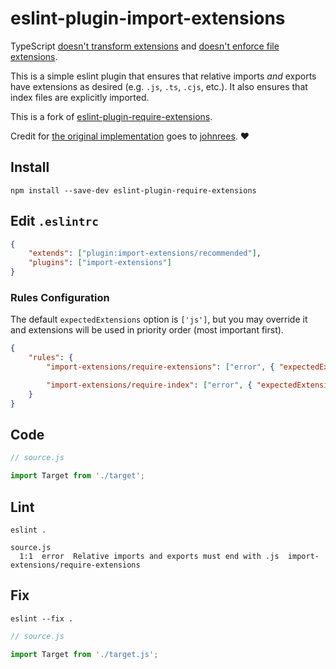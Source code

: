 # eslint-plugin-import-extensions

TypeScript [doesn't transform extensions](https://github.com/microsoft/TypeScript/issues/16577) and [doesn't enforce file extensions](https://github.com/microsoft/TypeScript/issues/42813).

This is a simple eslint plugin that ensures that relative imports _and_ exports have extensions as desired (e.g. `.js`, `.ts`, `.cjs`, etc.). It also ensures that index files are explicitly imported.

This is a fork of [eslint-plugin-require-extensions](https://github.com/anza-xyz/eslint-plugin-require-extensions).

Credit for [the original implementation](https://github.com/solana-labs/wallet-adapter/pull/547) goes to [johnrees](https://github.com/johnrees). ❤️

## Install

```shell
npm install --save-dev eslint-plugin-require-extensions
```

## Edit `.eslintrc`

```json
{
    "extends": ["plugin:import-extensions/recommended"],
    "plugins": ["import-extensions"]
}
```

### Rules Configuration

The default `expectedExtensions` option is `['js']`, but you may override it and extensions will be used in priority order (most important first).

```json
{
    "rules": {
        "import-extensions/require-extensions": ["error", { "expectedExtensions": ["ts"] }],

        "import-extensions/require-index": ["error", { "expectedExtensions": ["ts"] }]
    }
}
```

## Code

```js
// source.js

import Target from './target';
```

## Lint

```shell
eslint .
```

```
source.js
  1:1  error  Relative imports and exports must end with .js  import-extensions/require-extensions
```

## Fix

```shell
eslint --fix .
```

```js
// source.js

import Target from './target.js';
```
